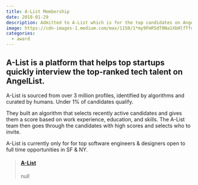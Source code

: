 ```yaml
---
title: A-List Membership
date: 2018-01-29
description: Admitted to A-List which is for the top candidates on AngelList - under 1% of candidates qualify.
image: https://cdn-images-1.medium.com/max/1150/1*my9FmR5dT0Na1XbHlfTfog.png
categories:
  - award
---
```


## A-List is a platform that helps top startups quickly interview the top-ranked tech talent on AngelList.

A-List is sourced from over 3 million profiles, identified by algorithms and curated by humans. Under 1% of candidates qualify.

They built an algorithm that selects recently active candidates and gives them a score based on work experience, education, and skills. The A-List team then goes through the candidates with high scores and selects who to invite.

A-List is currently only for for top software engineers & designers open to full time opportunities in SF & NY.

<blockquote class="embedly-card"><h4><a href="https://alist.co/">A-List</a></h4><p>null</p></blockquote>
<script async src="//cdn.embedly.com/widgets/platform.js" charset="UTF-8"></script>

